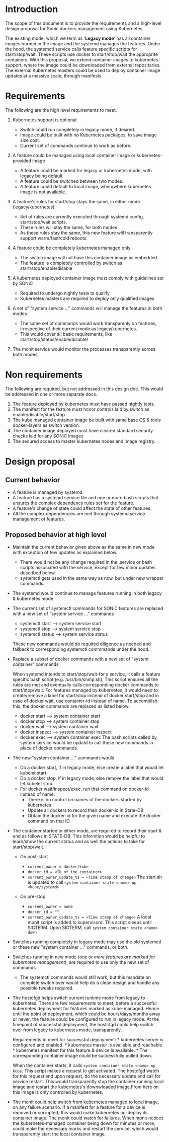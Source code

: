 # Introduction
The scope of this document is to provide the requirements and a high-level design proposal for Sonic dockers management using Kubernetes. 

The existing mode, which we term as '**Legacy mode**' has all container images burned in the image and the systemd manages the features. Under the hood, the systemctl service calls feature specific scripts for start/stop/wait. These scripts use docker to start/stop/wait the approprite containers. With this proposal, we extend container images to kubernetes-support, where the image could be downloaded from external repositaries. The external Kubernetes masters could be used to deploy container image updates at a massive scale, through manifests.

# Requirements
The following are the high level requirements to meet.
1. Kubernetes support is optional.
    * Switch could run completely in legacy mode, if desired.
    * Image could be built with no Kubernetes packages, to save image size cost.
    * Current set of commands continue to work as before.
    
2. A feature could be managed using local container image or kubernetes-provided image
    * A feature could be marked for legacy or kubernetes mode, with legacy being default
    * A feature could be switched between two modes.
    * A feature could default to local image, when/where kubernetes image is not available.
    
3. A feature's rules for start/stop stays the same, in either mode (legacy/kubernetes)
    * Set of rules are currently executed through systemd config, start/stop/wait scripts.
    * These rules will stay the same, for both modes
    * As these rules stay the same, this new feature will transparently support warm/fast/cold reboots.
    
4. A feature could be completely kubernetes managed only.
    * The switch image will not have this container image as embedded.
    * The feature is completely controlled by switch as start/stop/enable/disable
   
5. A kubernetes deployed container image must comply with guidelines set by SONiC
   * Required to undergo nightly tests to qualify
   * Kubernetes masters are required to deploy only qualified images
    
5. A set of "system service ..." commands will manage the features in both modes.
    * The same set of commands would work transparenly on features, irrespective of their current mode as legacy/kubernetes.
    * This would cover all basic requirements, like start/stop/status/enable/disable/<more as deemed as necessary>
    
6. The monit service would monitor the processes transparently across both modes.



# Non requirements
The following are required, but not addressed in this design doc. This would be addressed in one or more separate docs.

1. The feature deployed by kubernetes must have passed nightly tests.
2. The manifest for the feature must honor controls laid by switch as enable/disable/start/stop.
3. The kube managed container image be built with same base OS & tools docker-layers as switch version.
4. The container image deployed must have cleared standard security checks laid for any SONiC images
5. The secured access to master kubernetes nodes and image registry.

    
# Design proposal

## Current behavior
* A feature is managed by systemd.
* A feature has a systemd service file and one or more bash scripts that ensures the complex dependency rules set for the feature.
* A feature's change of state could affect the state of other features.
* All the complex dependencies are met through systemd service management of features.

## Proposed behavior at high level
* Maintain the current behavior given above as the same in new mode with exception of few updates as explained below.
   * There would not be any change required in the .service or bash scripts associated with the service, except for few minor updates described below.
   * systemctl gets used in the same way as now, but under new wrapper commands.
   
* The systemd would continue to manage features running in both legacy & kubernetes mode.
  
* The current set of systemctl commands for SONiC features are replaced with a new set of "system service ..." commands
   * systemctl start --> system service start
   * systemctl stop --> system service stop
   * systemctl status --> system service status
   
  These new commands would do required diligence as needed and fallback to corresponding systemctl commmands under the hood.
   
* Replace a subset of docker commands with a new set of "system container" commands

   When systemd intends to start/stop/wait-for a service, it calls a feature specific bash script (e.g. /usr/bin/snmp.sh). This script ensures all the rules are met and eventually calls corresponding docker commands to start/stop/wait. For features managed by kubernetes, it would need to create/remove a label for start/stop instead of docker start/stop and in case of docker wait, use container-id instead of name. To accomplish this, the docker commands are replaced as listed below.

   * docker start --> system container start
   * docker stop  --> system container stop
   * docker wait  --> system container wait
   * docker inspect --> system container inspect
   * docker exec    --> system container exec 
   The bash scripts called by system service would be updatd to call these new commands in place of docker commands. 
   
   
* The new "system container ..." commands would
   * Do a docker start, if in legacy mode, else create a label that would let kubelet start.
   * Do a docker stop, if in legacy mode, else remove the label that would let kubelet stop.
   * For docker wait/inspect/exec, run that command on docker-id instead of name.
      * There is no control on names of the dockers started by kubernetes
      * Update all dockers to record their docker-id in State-DB
      * Obtain the docker-id for the given name and execute the docker command on that ID.
 
* The container started in either mode, are required to record their start & end as follows in STATE-DB.
  This informtion would be helpful to learn/show the current status and as well the actions to take for start/stop/wait.
   * On post-start
      * `current_owner = docker/kube` 
      * `docker_id = <ID of the container>`
      * `current_owner_update_ts = <Time stamp of change>`
     The start.sh is updated to call `system container state <name> up <kube/systemd>`
      
   * On pre-stop
      * `current_owner = none` 
      * `docker_id = ""`
      * `current_owner_update_ts = <Time stamp of change>`
     A local monit script is added to supervisord. This script sleeps until SIGTERM. Upon SIGTERM, call `system container state <name> down`
  
* Switches running completely in legacy mode may use the old systemctl or these new "system container ..." commands, or both.

* Switches running in new mode (*one or more features are marked for kubernetes management*), are required to use only the new set of commands
   * The systemctl commands would still work, but this mandate on complete switch over would help do a clean design and handle any possible tweaks required.
   
* The hostcfgd helps switch current runtime mode from legacy to kubernetes.
  There are few requirements to meet, before a successful kubernetes deployment for features marked as kube-managed. Hence until the point of deployment, which could be hours/days/months away or never, the feature could be configured to run in legacy mode. At the timepoint of successful deployment, the hostcfgd could help switch over from legacy to kubernetes mode, transparently.
  
    Requirements to meet for successful deployment:
      * kubernetes server is configured and enabled.
      * kubernetes master is available and reachable.
      * kubernetes manifest for this feature & device is available.
      * The corresponding container image could be successfully pulled down.
      
   When the container starts, it calls `system container state <name> up kube`. This script makes a request to get activated. The hostcfgd watch for this request and upon request, do the necessary update and call for service restart. This would transparently stop the container running local image and restart the kubernetes's downwloaded image.From here on this image is only controlled by kubernetes.
   
* The monit could help switch from kubernetes managed to local image, on any failure scenario.
      If a manifest for a feature for a device is removed or corrupted, this would make kubernetes un-deploy its container image. The monit could watch for failures. When monit notices the kubernetes-managed container being down for <N> minutes or more, could make the necessary marks and restart the service, which would transparently start the local container image.

   
